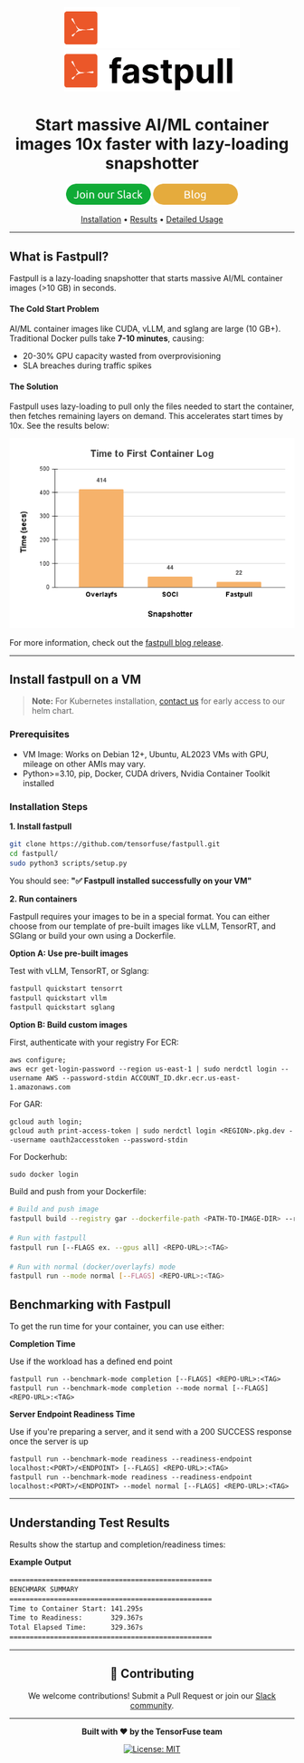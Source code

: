 <div align="center">
  <img src="assets/fastpull_dark.png#gh-dark-mode-only" alt="TensorFuse Logo" width="310" />
  <img src="assets/fastpull_light.png#gh-light-mode-only" alt="TensorFuse Logo" width="310" />
</div>

<div align="center">

# Start massive AI/ML container images 10x faster with lazy-loading snapshotter

<a href="https://join.slack.com/t/tensorfusecommunity/shared_invite/zt-30r6ik3dz-Rf7nS76vWKOu6DoKh5Cs5w"><img src="assets/button_join-our-slack.png" width="150"></a>
<a href="https://tensorfuse.io/docs/blogs/blog"><img src="assets/button_blog.png" width="150"></a>

[Installation](#install-fastpull-on-a-vm) • [Results](#understanding-test-results) • [Detailed Usage](docs/fastpull.md)

</div>

---

## What is Fastpull?

Fastpull is a lazy-loading snapshotter that starts massive AI/ML container images (>10 GB) in seconds.

#### The Cold Start Problem

AI/ML container images like CUDA, vLLM, and sglang are large (10 GB+). Traditional Docker pulls take **7-10 minutes**, causing:

- 20-30% GPU capacity wasted from overprovisioning
- SLA breaches during traffic spikes

#### The Solution

Fastpull uses lazy-loading to pull only the files needed to start the container, then fetches remaining layers on demand. This accelerates start times by 10x. See the results below: 

<div align="center">
  <img src="assets/time_first_log_tensorrt.png" alt="benchmark" width="530" />
</div>

For more information, check out the [fastpull blog release](https://tensorfuse.io/docs/blogs/reducing_gpu_cold_start).

---

## Install fastpull on a VM

> **Note:** For Kubernetes installation, [contact us](mailto:agam@tensorfuse.io) for early access to our helm chart.

### Prerequisites

- VM Image: Works on Debian 12+, Ubuntu, AL2023 VMs with GPU, mileage on other AMIs may vary.
- Python>=3.10, pip, Docker, CUDA drivers, Nvidia Container Toolkit installed

### Installation Steps

**1. Install fastpull**

```bash
git clone https://github.com/tensorfuse/fastpull.git
cd fastpull/
sudo python3 scripts/setup.py
```

You should see: **"✅ Fastpull installed successfully on your VM"**

**2. Run containers**

Fastpull requires your images to be in a special format. You can either choose from our template of pre-built images like vLLM, TensorRT, and SGlang or build your own using a Dockerfile. 

<b>Option A: Use pre-built images</b>

Test with vLLM, TensorRT, or Sglang:

```bash
fastpull quickstart tensorrt
fastpull quickstart vllm 
fastpull quickstart sglang 
```

<b>Option B: Build custom images</b>

First, authenticate with your registry 
For ECR: 
```
aws configure; 
aws ecr get-login-password --region us-east-1 | sudo nerdctl login --username AWS --password-stdin ACCOUNT_ID.dkr.ecr.us-east-1.amazonaws.com

```

For GAR:
```
gcloud auth login;
gcloud auth print-access-token | sudo nerdctl login <REGION>.pkg.dev --username oauth2accesstoken --password-stdin
```
For Dockerhub: 
```
sudo docker login
```

Build and push from your Dockerfile:

```bash
# Build and push image
fastpull build --registry gar --dockerfile-path <PATH-TO-IMAGE-DIR> --repository-url <REPO-URL>:<TAG> 

# Run with fastpull
fastpull run [--FLAGS ex. --gpus all] <REPO-URL>:<TAG>

# Run with normal (docker/overlayfs) mode 
fastpull run --mode normal [--FLAGS] <REPO-URL>:<TAG>
```

## Benchmarking with Fastpull

To get the run time for your container, you can use either: 

<b>Completion Time</b>

Use if the workload has a defined end point
```
fastpull run --benchmark-mode completion [--FLAGS] <REPO-URL>:<TAG>  
fastpull run --benchmark-mode completion --mode normal [--FLAGS] <REPO-URL>:<TAG>  
```

<b>Server Endpoint Readiness Time</b>

Use if you're preparing a server, and it send with a 200 SUCCESS response once the server is up
```
fastpull run --benchmark-mode readiness --readiness-endpoint localhost:<PORT>/<ENDPOINT> [--FLAGS] <REPO-URL>:<TAG>
fastpull run --benchmark-mode readiness --readiness-endpoint localhost:<PORT>/<ENDPOINT> --model normal [--FLAGS] <REPO-URL>:<TAG>
```

---

## Understanding Test Results

Results show the startup and completion/readiness times:

<b>Example Output</b>

```bash
==================================================
BENCHMARK SUMMARY
==================================================
Time to Container Start: 141.295s
Time to Readiness:       329.367s
Total Elapsed Time:      329.367s
==================================================
```

---

<div align="center">

## 🤝 Contributing

We welcome contributions! Submit a Pull Request or join our [Slack community](https://join.slack.com/t/tensorfusecommunity/shared_invite/zt-30r6ik3dz-Rf7nS76vWKOu6DoKh5Cs5w).

---

**Built with ❤️ by the TensorFuse team**

[![License: MIT](https://img.shields.io/badge/License-MIT-yellow.svg)](https://opensource.org/licenses/MIT)

</div>
